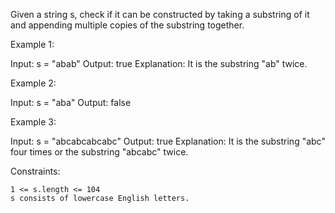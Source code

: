 Given a string s, check if it can be constructed by taking a substring of it and appending multiple copies of the substring together.

 

Example 1:

Input: s = "abab"
Output: true
Explanation: It is the substring "ab" twice.

Example 2:

Input: s = "aba"
Output: false

Example 3:

Input: s = "abcabcabcabc"
Output: true
Explanation: It is the substring "abc" four times or the substring "abcabc" twice.

 

Constraints:

    1 <= s.length <= 104
    s consists of lowercase English letters.

